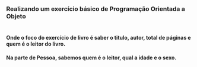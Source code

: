 ### Realizando um exercício básico de Programação Orientada a Objeto
#
#### Onde o foco do exercício de livro é saber o titulo, autor, total de páginas e quem é o leitor do livro.
#### Na parte de Pessoa, sabemos quem é o leitor, qual a idade e o sexo. 